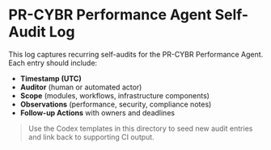 # PR-CYBR Performance Agent Self-Audit Log

This log captures recurring self-audits for the PR-CYBR Performance Agent. Each entry should include:

- **Timestamp (UTC)**
- **Auditor** (human or automated actor)
- **Scope** (modules, workflows, infrastructure components)
- **Observations** (performance, security, compliance notes)
- **Follow-up Actions** with owners and deadlines

> Use the Codex templates in this directory to seed new audit entries and link back to supporting CI output.
